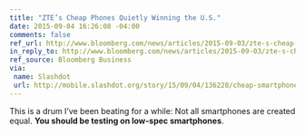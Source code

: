 ```yaml
---
title: "ZTE’s Cheap Phones Quietly Winning the U.S."
date: 2015-09-04 16:26:08 -04:00
comments: false
ref_url: http://www.bloomberg.com/news/articles/2015-09-03/zte-s-cheap-phones-quietly-winning-the-u-s-
in_reply_to: http://www.bloomberg.com/news/articles/2015-09-03/zte-s-cheap-phones-quietly-winning-the-u-s-
ref_source: Bloomberg Business
via:
 name: Slashdot
 url: http://mobile.slashdot.org/story/15/09/04/136228/cheap-smartphones-quietly-becoming-popular-in-the-us
---
```


This is a drum I’ve been beating for a while: Not all smartphones are created equal. **You should be testing on low-spec smartphones**.